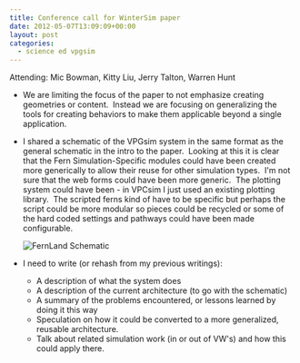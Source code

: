 ```yaml
---
title: Conference call for WinterSim paper
date: 2012-05-07T13:09:09+00:00
layout: post
categories:
  - science ed vpgsim
---
```

Attending: Mic Bowman, Kitty Liu, Jerry Talton, Warren Hunt

  * We are limiting the focus of the paper to not emphasize creating geometries or content.  Instead we are focusing on generalizing the tools for creating behaviors to make them applicable beyond a single application.
  * I shared a schematic of the VPGsim system in the same format as the general schematic in the intro to the paper.  Looking at this it is clear that the Fern Simulation-Specific modules could have been created more generically to allow their reuse for other simulation types.  I'm not sure that the web forms could have been more generic.  The plotting system could have been - in VPCsim I just used an existing plotting library.  The scripted ferns kind of have to be specific but perhaps the script could be more modular so pieces could be recycled or some of the hard coded settings and pathways could have been made configurable.

    ![ FernLand Schematic ]( {{site.image_path}}wp-content/uploads/2012/05/FernLandSchematic.png )

  * I need to write (or rehash from my previous writings):
    * A description of what the system does
    * A description of the current architecture (to go with the schematic)
    * A summary of the problems encountered, or lessons learned by doing it this way
    * Speculation on how it could be converted to a more generalized, reusable architecture.
    * Talk about related simulation work (in or out of VW's) and how this could apply there.
